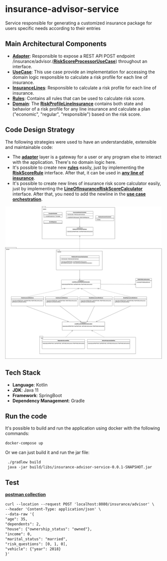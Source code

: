 # insurance-advisor-service
Service responsible for generating a customized insurance package for users specific needs according to their entries

## Main Architectural Components

- [**Adapter**](./src/main/kotlin/com/dls/insuranceadvisorservice/adapter): Responsible to expose a REST API POST endpoint /insurance/advisor.([**RiskScoreProcessorUseCase**](./src/main/kotlin/com/dls/insuranceadvisorservice/adapter/port/RiskScoreProcessorUseCase.kt)) throughout an interface.
- [**UseCase**](./src/main/kotlin/com/dls/insuranceadvisorservice/domain/usecase): This use case provide an implementation for accessing the domain logic responsible to calculate a risk profile for each line of insurance.
- [**InsuranceLines**](./src/main/kotlin/com/dls/insuranceadvisorservice/domain/insurancelines): Responsible to calculate a risk profile for each line of insurance.
- [**Rules**](./src/main/kotlin/com/dls/insuranceadvisorservice/domain/insurancelines/rules): Contains all rules that can be used to calculate risk score.
- [**Domain**](./src/main/kotlin/com/dls/insuranceadvisorservice/domain): The [**RiskProfileLineInsurance**](./src/main/kotlin/com/dls/insuranceadvisorservice/domain/RiskProfileLineInsurance.kt) contains both state and behavior of a risk profile for any line insurance and calculate a plan ("economic", "regular", "responsible") based on the risk score.

## Code Design Strategy
The following strategies were used to have an understandable, extensible and maintainable code:
- The [**adapter**](./src/main/kotlin/com/dls/insuranceadvisorservice/adapter) layer is a gateway for a user or any program else to interact with the application. There's no domain logic here.
- It's possible to create new [**rules**](./src/main/kotlin/com/dls/insuranceadvisorservice/domain/insurancelines/rules) easily, just by implementing the [**RiskScoreRule**](./src/main/kotlin/com/dls/insuranceadvisorservice/domain/insurancelines/RiskScoreRule.kt) interface. After that, it can be used in [**any line of insurance**](./src/main/kotlin/com/dls/insuranceadvisorservice/domain/insurancelines).
- It's possible to create new lines of insurance risk score calculator easily, just by implementing the [**LineOfInsuranceRiskScoreCalculator**](./src/main/kotlin/com/dls/insuranceadvisorservice/domain/usecase/LineOfInsuranceRiskScoreCalculator.kt) interface. After that, you need to add the newline in the [**use case orchestration**](./src/main/kotlin/com/dls/insuranceadvisorservice/domain/usecase/RiskScoreProcessorUseCaseImpl.kt).

![Diagram](./insurance-advisor-service.jpg)

## Tech Stack 
- **Language**: Kotlin
- **JDK**: Java 11
- **Framework**: SpringBoot
- **Dependency Management**: Gradle

## Run the code
It's possible to build and run the application using docker with the following commands:
```
docker-compose up
```
Or we can just build it and run the jar file:
```
 ./gradlew build
 java -jar build/libs/insurance-advisor-service-0.0.1-SNAPSHOT.jar
```
## Test
 [**postman collection**](./InsuranceAdvisor.postman_collection.json)

```
curl --location --request POST 'localhost:8080/insurance/advisor' \
--header 'Content-Type: application/json' \
--data-raw '{
"age": 35,
"dependents": 2,
"house": {"ownership_status": "owned"},
"income": 0,
"marital_status": "married",
"risk_questions": [0, 1, 0],
"vehicle": {"year": 2018}
}'
```
